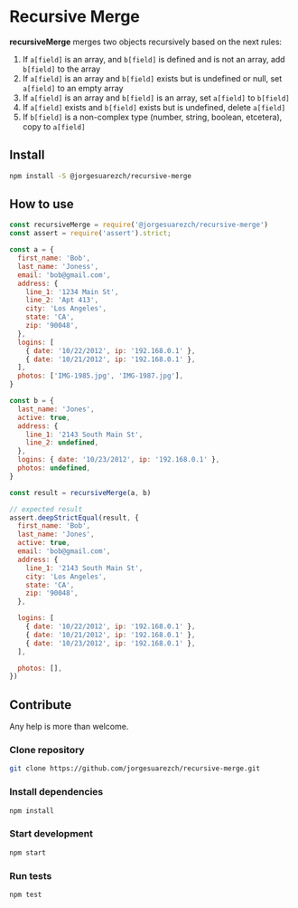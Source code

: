# Recursive Merge
__recursiveMerge__ merges two objects recursively based on the next rules:

1. If `a[field]` is an array, and `b[field]` is defined and is not an array, add `b[field]` to the array
1. If `a[field]` is an array and `b[field]` exists but is undefined or null, set `a[field]` to an empty array
1. If `a[field]` is an array and `b[field]` is an array, set `a[field]` to `b[field]`
1. If `a[field]` exists and `b[field]` exists but is undefined, delete `a[field]`
1. If `b[field]` is a non-complex type (number, string, boolean, etcetera), copy to `a[field]`


## Install
```bash
npm install -S @jorgesuarezch/recursive-merge
```

## How to use

```js
const recursiveMerge = require('@jorgesuarezch/recursive-merge')
const assert = require('assert').strict;

const a = {
  first_name: 'Bob',
  last_name: 'Joness',
  email: 'bob@gmail.com',
  address: {
    line_1: '1234 Main St',
    line_2: 'Apt 413',
    city: 'Los Angeles',
    state: 'CA',
    zip: '90048',
  },
  logins: [
    { date: '10/22/2012', ip: '192.168.0.1' },
    { date: '10/21/2012', ip: '192.168.0.1' },
  ],
  photos: ['IMG-1985.jpg', 'IMG-1987.jpg'],
}

const b = {
  last_name: 'Jones',
  active: true,
  address: {
    line_1: '2143 South Main St',
    line_2: undefined,
  },
  logins: { date: '10/23/2012', ip: '192.168.0.1' },
  photos: undefined,
}

const result = recursiveMerge(a, b)

// expected result
assert.deepStrictEqual(result, {
  first_name: 'Bob',
  last_name: 'Jones',
  active: true,
  email: 'bob@gmail.com',
  address: {
    line_1: '2143 South Main St',
    city: 'Los Angeles',
    state: 'CA',
    zip: '90048',
  },

  logins: [
    { date: '10/22/2012', ip: '192.168.0.1' },
    { date: '10/21/2012', ip: '192.168.0.1' },
    { date: '10/23/2012', ip: '192.168.0.1' },
  ],

  photos: [],
})
```

## Contribute
Any help is more than welcome.

### Clone repository
```bash 
git clone https://github.com/jorgesuarezch/recursive-merge.git
```

### Install dependencies
```bash 
npm install
```

### Start development
```bash 
npm start
```

### Run tests
```bash 
npm test
```
